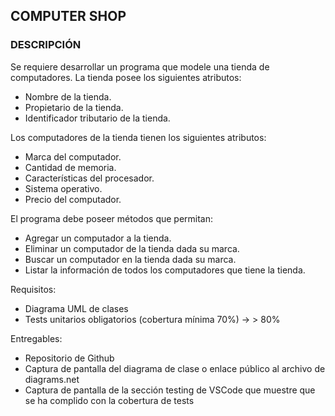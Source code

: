 ## COMPUTER SHOP

### DESCRIPCIÓN

Se requiere desarrollar un programa que modele una tienda de computadores. La tienda posee los siguientes atributos:

- Nombre de la tienda.
- Propietario de la tienda.
- Identificador tributario de la tienda.

Los computadores de la tienda tienen los siguientes atributos:

- Marca del computador.
- Cantidad de memoria.
- Características del procesador.
- Sistema operativo.
- Precio del computador.

El programa debe poseer métodos que permitan:

- Agregar un computador a la tienda.
- Eliminar un computador de la tienda dada su marca.
- Buscar un computador en la tienda dada su marca.
- Listar la información de todos los computadores que tiene la tienda.

Requisitos:

- Diagrama UML de clases
- Tests unitarios obligatorios (cobertura mínima 70%) -> > 80%

Entregables:

- Repositorio de Github
- Captura de pantalla del diagrama de clase o enlace público al archivo de diagrams.net
- Captura de pantalla de la sección testing de VSCode que muestre que se ha complido con la cobertura de tests
